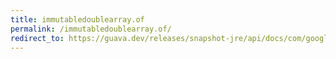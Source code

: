 ```yaml
---
title: immutabledoublearray.of
permalink: /immutabledoublearray.of/
redirect_to: https://guava.dev/releases/snapshot-jre/api/docs/com/google/common/primitives/ImmutableDoubleArray.html#of--
---
```

